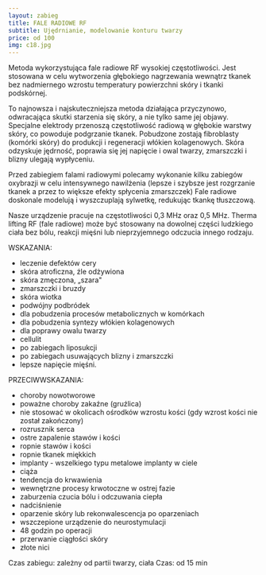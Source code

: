 ```yaml
---
layout: zabieg
title: FALE RADIOWE RF
subtitle: Ujędrnianie, modelowanie konturu twarzy
price: od 100
img: c18.jpg
---
```

Metoda wykorzystująca fale radiowe RF wysokiej częstotliwości. Jest stosowana w celu wytworzenia głębokiego nagrzewania wewnątrz tkanek bez nadmiernego wzrostu temperatury powierzchni skóry i tkanki podskórnej.

To najnowsza i najskuteczniejsza metoda działająca przyczynowo, odwracająca skutki starzenia się skóry,
a nie tylko same jej objawy.
Specjalne elektrody przenoszą częstotliwość radiową w głębokie warstwy skóry, co powoduje podgrzanie tkanek.
Pobudzone zostają fibroblasty (komórki skóry) do produkcji i regeneracji włókien kolagenowych. Skóra odzyskuje jędrność,
poprawia się jej napięcie i owal twarzy, zmarszczki i blizny ulegają wypłyceniu.

Przed zabiegiem falami radiowymi polecamy wykonanie kilku zabiegów oxybrazji w celu intensywnego nawilżenia
(lepsze i szybsze jest rozgrzanie tkanek a przez to większe efekty spłycenia  zmarszczek)
Fale radiowe doskonale modelują i wyszczuplają sylwetkę, redukując tkankę tłuszczową.

Nasze urządzenie pracuje na częstotliwości 0,3 MHz oraz 0,5 MHz.
Therma lifting RF (fale radiowe) może być stosowany na dowolnej części ludzkiego ciała bez bólu, reakcji mięśni lub nieprzyjemnego odczucia innego rodzaju.

WSKAZANIA:

- leczenie defektów cery
- skóra atroficzna, źle odżywiona
- skóra zmęczona, „szara"
- zmarszczki i bruzdy
- skóra wiotka
- podwójny podbródek
- dla pobudzenia procesów metabolicznych w komórkach
- dla pobudzenia syntezy włókien kolagenowych
- dla poprawy owalu twarzy
- cellulit
- po zabiegach liposukcji
- po zabiegach usuwających blizny i zmarszczki
- lepsze napięcie mięśni.

PRZECIWWSKAZANIA:

- choroby nowotworowe
- poważne choroby zakaźne (gruźlica)
- nie stosować w okolicach ośrodków wzrostu kości (gdy wzrost kości nie został zakończony)
- rozrusznik serca
- ostre zapalenie stawów i kości
- ropnie stawów i kości
- ropnie tkanek miękkich
- implanty - wszelkiego typu metalowe implanty w ciele
- ciąża
- tendencja do krwawienia
- wewnętrzne procesy krwotoczne w ostrej fazie
- zaburzenia czucia bólu i odczuwania ciepła
- nadciśnienie
- oparzenie skóry lub rekonwalescencja po oparzeniach
- wszczepione urządzenie do neurostymulacji
- 48 godzin po operacji
- przerwanie ciągłości skóry
- złote nici
                                                                                    
Czas zabiegu: zależny od partii twarzy, ciała
Czas:  od 15 min                                             
